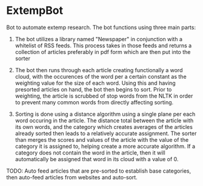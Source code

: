 # ExtempBot
Bot to automate extemp research. The bot functions using three main parts:

1. The bot utilizes a library named "Newspaper" in conjunction with a whitelist of RSS feeds. This process takes in those feeds and returns a collection of articles preferably in pdf form which are then put into the sorter

2. The bot then runs through each article creating functionally a word cloud, with the occurences of the word per a certain constant as the weighting value for the size of each word. Using this and having presorted articles on hand, the bot then begins to sort. Prior to weighting, the article is scrubbed of stop words from the NLTK in order to prevent many common words from directly affecting sorting.

3. Sorting is done using a distance algorithm using a single plane per each word occuring in the article. The distance total between the article with its own words, and the category which creates averages of the articles already sorted then leads to a relatively accurate assignment. The sorter than merges the scores and values of the article with the value of the category it is assigned to, helping create a more accurate algorithm. If a category does not contain the word in the article, then it will automatically be assigned that word in its cloud with a value of 0.


TODO: Auto feed articles that are pre-sorted to establish base categories, then auto-feed articles from websites and auto-sort.
